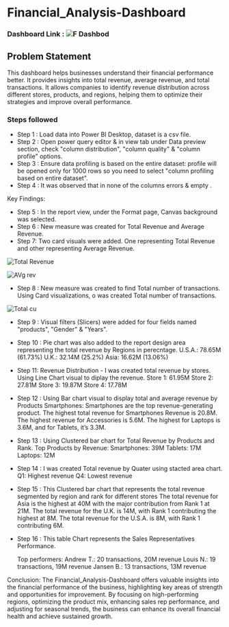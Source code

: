 
# Financial_Analysis-Dashboard

### Dashboard Link : ![F Dashbod](https://github.com/user-attachments/assets/25383080-d22b-4f2b-a800-e50142e03f4b)

## Problem Statement

This dashboard helps businesses understand their financial performance better. It provides insights into total revenue, average revenue, and total transactions. It allows companies to identify revenue distribution across different stores, products, and regions, helping them to optimize their strategies and improve overall performance.

### Steps followed 

- Step 1 : Load data into Power BI Desktop, dataset is a csv file.
- Step 2 : Open power query editor & in view tab under Data preview section, check "column distribution", "column quality" & "column profile" options.
- Step 3 : Ensure data profiling is based on the entire dataset: profile will be opened only for 1000 rows so you need to select "column profiling based on entire dataset".
- Step 4 : It was observed that in none of the columns errors & empty .

Key Findings:

- Step 5 : In the report view, under the Format page, Canvas background was selected.
- Step 6 : New measure was created for Total Revenue and Average Revenue. 
- Step 7: Two card visuals were added. One representing Total Revenue and other representing Average Revenue.
 
 ![Total Revenue](https://github.com/user-attachments/assets/2ed36df8-ad7c-4725-b333-71e6a90cb05c)

![AVg rev](https://github.com/user-attachments/assets/8c5657fc-c312-4897-9920-4da241fbbbc5)

- Step 8 : New measure was created to find Total number of transactions. Using Card visualizations, o was created Total number of transactions.

![Total cu](https://github.com/user-attachments/assets/cae3d1dc-c51e-436c-ac79-49370f2adfbd)

- Step 9 : Visual filters (Slicers) were added for four fields named "products", "Gender" & "Years".

- Step 10 : Pie chart was also added to the report design area representing the total revenue by Regions in perecntage. 
    U.S.A.: 78.65M (61.73%)
    U.K.: 32.14M (25.2%)
    Asia: 16.62M (13.06%)

- Step 11: Revenue Distribution - I was created total revenue by stores. Using Line Chart visual to diplay the revenue.
    Store 1: 61.95M
    Store 2: 27.81M
    Store 3: 19.87M
    Store 4: 17.78M

- Step 12 : Using Bar chart visual to display total and average revenue by Products
    Smartphones: Smartphones are the top revenue-generating product.
    The highest total revenue for Smartphones Revenue is 20.8M.
    The highest revenue for Accessories is 5.6M.
    The highest for Laptops is 3.6M, and for Tablets, it’s 3.3M.

- Step 13 : Using Clustered bar chart for Total Revenue by Products and Rank.
    Top Products by Revenue:
      Smartphones: 39M
      Tablets: 17M
      Laptops: 12M

- Step 14 : I was created Total revenue by Quater using stacted area chart.
    Q1: Highest revenue
    Q4: Lowest revenue
        
- Step 15 : This Clustered bar chart that represents the total revenue segmented by region and rank for different stores
    The total revenue for Asia is the highest at 40M with the major contribution from Rank 1 at 21M.
    The total revenue for the U.K. is 14M, with Rank 1 contributing the highest at 8M.
    The total revenue for the U.S.A. is 8M, with Rank 1 contributing 6M.

- Step 16 : This table Chart represents the Sales Representatives Performance.

    Top performers:
      Andrew T.: 20 transactions, 20M revenue
      Louis N.: 19 transactions, 19M revenue
      Jansen B.: 13 transactions, 13M revenue

Conclusion:
The Financial_Analysis-Dashboard offers valuable insights into the financial performance of the business, highlighting key areas of strength and opportunities for improvement. By focusing on high-performing regions, optimizing the product mix, enhancing sales rep performance, and adjusting for seasonal trends, the business can enhance its overall financial health and achieve sustained growth.
